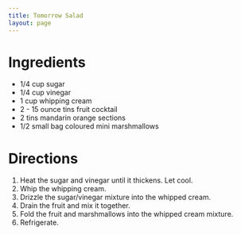 ```yaml
---
title: Tomorrow Salad
layout: page
---
```


# Ingredients

* 1/4 cup sugar
* 1/4 cup vinegar
* 1 cup whipping cream
* 2 - 15 ounce tins fruit cocktail
* 2 tins mandarin orange sections
* 1/2 small bag coloured mini marshmallows

# Directions

1. Heat the sugar and vinegar until it thickens. Let cool.
1. Whip the whipping cream.
1. Drizzle the sugar/vinegar mixture into the whipped cream.
1. Drain the fruit and mix it together.
1. Fold the fruit and marshmallows into the whipped cream mixture.
1. Refrigerate.
